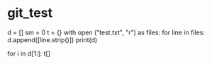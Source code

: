 # git_test


d = []
sm = 0
t = {}
with open ("test.txt", "r") as files:
    for line in files:
        d.append([line.strip()])
print(d)

for i in d[1:]:
    t[]



